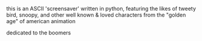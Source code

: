 this is an ASCII 'screensaver' written in python, featuring the likes of tweety bird, snoopy, and other well known & loved characters from the "golden age" of american animation

dedicated to the boomers 

